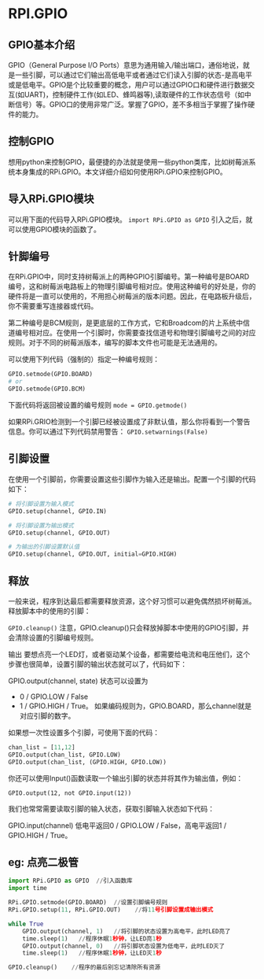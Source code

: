 # RPI.GPIO

## GPIO基本介绍
GPIO（General Purpose I/O Ports）意思为通用输入/输出端口，通俗地说，就是一些引脚，可以通过它们输出高低电平或者通过它们读入引脚的状态-是高电平或是低电平。GPIO是个比较重要的概念，用户可以通过GPIO口和硬件进行数据交互(如UART)，控制硬件工作(如LED、蜂鸣器等),读取硬件的工作状态信号（如中断信号）等。GPIO口的使用非常广泛。掌握了GPIO，差不多相当于掌握了操作硬件的能力。

## 控制GPIO
想用python来控制GPIO，最便捷的办法就是使用一些python类库，比如树莓派系统本身集成的RPi.GPIO。本文详细介绍如何使用RPi.GPIO来控制GPIO。

## 导入RPi.GPIO模块
可以用下面的代码导入RPi.GPIO模块。
`import RPi.GPIO as GPIO`
引入之后，就可以使用GPIO模块的函数了。


## 针脚编号
在RPi.GPIO中，同时支持树莓派上的两种GPIO引脚编号。第一种编号是BOARD编号，这和树莓派电路板上的物理引脚编号相对应。使用这种编号的好处是，你的硬件将是一直可以使用的，不用担心树莓派的版本问题。因此，在电路板升级后，你不需要重写连接器或代码。

第二种编号是BCM规则，是更底层的工作方式，它和Broadcom的片上系统中信道编号相对应。在使用一个引脚时，你需要查找信道号和物理引脚编号之间的对应规则。对于不同的树莓派版本，编写的脚本文件也可能是无法通用的。

可以使用下列代码（强制的）指定一种编号规则：

``` python
GPIO.setmode(GPIO.BOARD)
# or
GPIO.setmode(GPIO.BCM)
```

下面代码将返回被设置的编号规则
`mode = GPIO.getmode()`

如果RPi.GRIO检测到一个引脚已经被设置成了非默认值，那么你将看到一个警告信息。你可以通过下列代码禁用警告：
`GPIO.setwarnings(False)`

## 引脚设置
在使用一个引脚前，你需要设置这些引脚作为输入还是输出。配置一个引脚的代码如下：
``` python
# 将引脚设置为输入模式
GPIO.setup(channel, GPIO.IN)

# 将引脚设置为输出模式
GPIO.setup(channel, GPIO.OUT)

# 为输出的引脚设置默认值
GPIO.setup(channel, GPIO.OUT, initial=GPIO.HIGH)
```
## 释放
一般来说，程序到达最后都需要释放资源，这个好习惯可以避免偶然损坏树莓派。释放脚本中的使用的引脚：

`GPIO.cleanup()`
注意，GPIO.cleanup()只会释放掉脚本中使用的GPIO引脚，并会清除设置的引脚编号规则。

输出
要想点亮一个LED灯，或者驱动某个设备，都需要给电流和电压他们，这个步骤也很简单，设置引脚的输出状态就可以了，代码如下：

GPIO.output(channel, state)
状态可以设置为
 + 0 / GPIO.LOW / False 
 + 1 / GPIO.HIGH / True。
如果编码规则为，GPIO.BOARD，那么channel就是对应引脚的数字。

如果想一次性设置多个引脚，可使用下面的代码：
``` python
chan_list = [11,12]
GPIO.output(chan_list, GPIO.LOW)
GPIO.output(chan_list, (GPIO.HIGH, GPIO.LOW))   
```
你还可以使用Input()函数读取一个输出引脚的状态并将其作为输出值，例如：

`GPIO.output(12, not GPIO.input(12))`

我们也常常需要读取引脚的输入状态，获取引脚输入状态如下代码：

GPIO.input(channel)
低电平返回0 / GPIO.LOW / False，高电平返回1 / GPIO.HIGH / True。

## eg: 点亮二极管

``` python
import RPi.GPIO as GPIO  //引入函数库
import time

RPi.GPIO.setmode(GPIO.BOARD)  //设置引脚编号规则
RPi.GPIO.setup(11, RPi.GPIO.OUT)    //将11号引脚设置成输出模式

while True
    GPIO.output(channel, 1)   //将引脚的状态设置为高电平，此时LED亮了
    time.sleep(1)   //程序休眠1秒钟，让LED亮1秒
    GPIO.output(channel, 0)   //将引脚状态设置为低电平，此时LED灭了
    time.sleep(1)   //程序休眠1秒钟，让LED灭1秒

GPIO.cleanup()    //程序的最后别忘记清除所有资源
```